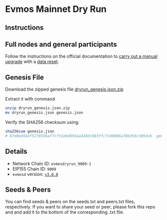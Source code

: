 # Evmos Mainnet Dry Run

## Instructions

## Full nodes and general participants

Follow the instructions on the official documentation to [carry out a manual upgrade](https://docs.evmos.org/validators/upgrades/manual.html) with a [data reset](https://docs.evmos.org/validators/upgrades/manual.html#_3-data-reset).

## Genesis File

Download the zipped genesis file [dryrun_genesis.json.zip](./dryrun_genesis.json.zip)

Extract it with command

```bash
unzip dryrun_genesis.json.zip
mv dryrun_genesis.json genesis.json
```

Verify the SHA256 checksum using:

```bash
sha256sum genesis.json
# 87e0e45b4f5278556af7cf31e6d856aa418dc883ffc7c80066a78b356c309dc6  genesis.json
```

## Details

- Network Chain ID: `evmosdryrun_9009-1`
- EIP155 Chain ID: `9009`
- `evmosd` version: [`v3.0.0`](https://github.com/tharsis/evmos/releases)

## Seeds & Peers

You can find seeds & peers on the seeds.txt and peers.txt files, respectively. If you want to share your seed or peer, please fork this repo and and add it to the bottom of the corresponding .txt file.
